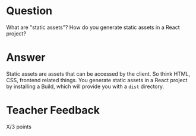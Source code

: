 # Question

What are "static assets"? How do you generate static assets in a React project?

# Answer

Static assets are assets that can be accessed by the client. So think HTML, CSS, frontend related things. You generate static assets in a React project by installing a Build, which will provide you with a `dist` directory.

# Teacher Feedback

X/3 points
